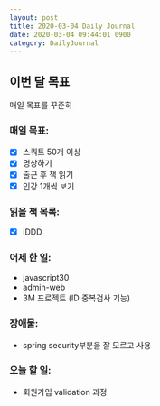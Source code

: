 ```yaml
---
layout: post
title: 2020-03-04 Daily Journal
date: 2020-03-04 09:44:01 0900
category: DailyJournal
---
```


## 이번 달 목표
매일 목표를 꾸준히

### 매일 목표:
- [x] 스쿼트 50개 이상
- [x] 명상하기
- [x] 출근 후 책 읽기
- [x] 인강 1개씩 보기

### 읽을 책 목록:
- [x] iDDD

### 어제 한 일:
* javascript30
* admin-web
* 3M 프로젝트 (ID 중복검사 기능)

### 장애물:
* spring security부분을 잘 모르고 사용

### 오늘 할 일:
* 회원가입 validation 과정